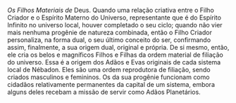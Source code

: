 ﻿<em>Os</em> <em>Filhos Materiais de</em> Deus. Quando uma relação criativa entre o Filho Criador e o Espírito Materno do Universo, representante que é do Espírito Infinito no universo local, houver completado o seu ciclo; quando não vier mais nenhuma progênie de natureza combinada, então o Filho Criador personaliza, na forma dual, o seu último conceito do ser, confirmando assim, finalmente, a sua origem dual, original e própria. De si mesmo, então, ele cria os belos e magníficos Filhos e Filhas da ordem material de filiação do universo. Essa é a origem dos Adãos e Evas originais de cada sistema local de Nébadon. Eles são uma ordem reprodutora de filiação, sendo criados masculinos e femininos. Os da sua progênie funcionam como cidadãos relativamente permanentes da capital de um sistema, embora alguns deles recebam a missão de servir como Adãos Planetários.